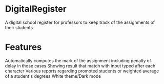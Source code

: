 # DigitalRegister
A digital school register for professors to keep track of the assignments of their students

# Features 
  Automatically computes the mark of the assignment including penalty of delay in those cases
  Showing result that match with input typed after each character 
  Various reports regarding promoted students or weighted average of a student's degrees
  White theme/Dark mode
